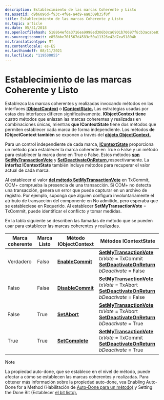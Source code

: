 ```yaml
---
description: Establecimiento de las marcas Coherente y Listo
ms.assetid: d9b6096d-f93c-4f8e-a4d9-ea8309b35f0f
title: Establecimiento de las marcas Coherente y Listo
ms.topic: article
ms.date: 05/31/2018
ms.openlocfilehash: 518864efda3716ea9998ed306b0ca6901b70697f8cb3acabe813d3e2e3e0bcd0
ms.sourcegitcommit: e858bbe701567d4583c50a11326e42d7ea51804b
ms.translationtype: MT
ms.contentlocale: es-ES
ms.lasthandoff: 08/11/2021
ms.locfileid: "119500055"
---
```

# <a name="setting-the-consistent-and-done-flags"></a>Establecimiento de las marcas Coherente y Listo

Establezca las marcas coherentes y realizadas invocando métodos en las interfaces [**IObjectContext**](/windows/desktop/api/ComSvcs/nn-comsvcs-iobjectcontext) o [**IContextState.**](/windows/desktop/api/ComSvcs/nn-comsvcs-icontextstate) Las estrategias usadas por estas dos interfaces difieren significativamente. **IObjectContext tiene** cuatro métodos que enlazan las marcas coherentes y realizadas en combinaciones únicas, mientras **que IContextState** tiene dos métodos que permiten establecer cada marca de forma independiente. Los métodos **de IObjectContext también** se exponen a través del [**objeto ObjectContext.**](/windows/desktop/api/ComSvcs/nn-comsvcs-objectcontext)

Para un control independiente de cada marca, [**IContextState**](/windows/desktop/api/ComSvcs/nn-comsvcs-icontextstate) proporciona un método para establecer la marca coherente en True o False y un método para establecer la marca done en True o False. Estos métodos [**son SetMyTransactionVote**](/windows/desktop/api/ComSvcs/nf-comsvcs-icontextstate-setmytransactionvote) y [**SetDeactivateOnReturn,**](/windows/desktop/api/ComSvcs/nf-comsvcs-icontextstate-setdeactivateonreturn)respectivamente. La **interfaz IContextState** también incluye métodos para recuperar el valor actual de cada marca.

Al establecer el valor [**del método SetMyTransactionVote**](/windows/desktop/api/ComSvcs/nf-comsvcs-icontextstate-setmytransactionvote) en TxCommit, COM+ comprueba la presencia de una transacción. Si COM+ no detecta una transacción, genera un error que puede capturar en un archivo de registro. Por ejemplo, suponga que alguien configura involuntariamente el atributo de transacción del componente en No admitido, pero esperaba que se estableciese en Requerido. Al establecer **SetMyTransactionVote** = TxCommit, puede identificar el conflicto y tomar medidas.

En la tabla siguiente se describen las llamadas de método que se pueden usar para establecer las marcas coherentes y realizadas.



| Marca coherente  | Marca Listo        | Método IObjectContext                                            | Métodos IContextState                                                                                                                                                                                    |
|------------------|------------------|------------------------------------------------------------------|----------------------------------------------------------------------------------------------------------------------------------------------------------------------------------------------------------|
| Verdadero<br/>  | Falso<br/> | [**EnableCommit**](/windows/desktop/api/ComSvcs/nf-comsvcs-iobjectcontext-enablecommit)<br/>   | [**SetMyTransactionVote**](/windows/desktop/api/ComSvcs/nf-comsvcs-icontextstate-setmytransactionvote) *txVote* = TxCommit <br/> [**SetDeactivateOnReturn**](/windows/desktop/api/ComSvcs/nf-comsvcs-icontextstate-setdeactivateonreturn) *bDeactivate* = False<br/> |
| Falso<br/> | False<br/> | [**DisableCommit**](/windows/desktop/api/ComSvcs/nf-comsvcs-iobjectcontext-disablecommit)<br/> | [**SetMyTransactionVote**](/windows/desktop/api/ComSvcs/nf-comsvcs-icontextstate-setmytransactionvote) *txVote* = TxAbort <br/> [**SetDeactivateOnReturn**](/windows/desktop/api/ComSvcs/nf-comsvcs-icontextstate-setdeactivateonreturn) *bDeactivate* = False<br/>  |
| False<br/> | True<br/>  | [**SetAbort**](/windows/desktop/api/ComSvcs/nf-comsvcs-iobjectcontext-setabort)<br/>           | [**SetMyTransactionVote**](/windows/desktop/api/ComSvcs/nf-comsvcs-icontextstate-setmytransactionvote) *txVote* = TxAbort <br/> [**SetDeactivateOnReturn**](/windows/desktop/api/ComSvcs/nf-comsvcs-icontextstate-setdeactivateonreturn) *bDeactivate* = True<br/>   |
| True<br/>  | True<br/>  | [**SetComplete**](/windows/desktop/api/ComSvcs/nf-comsvcs-iobjectcontext-setcomplete)<br/>     | [**SetMyTransactionVote**](/windows/desktop/api/ComSvcs/nf-comsvcs-icontextstate-setmytransactionvote) *txVote* = TxCommit <br/>[**SetDeactivateOnReturn**](/windows/desktop/api/ComSvcs/nf-comsvcs-icontextstate-setdeactivateonreturn) *bDeactivate* = True              |



 

> [!Note]  
> La propiedad auto-done, que se establece en el nivel de método, puede afectar a cómo se establecen las marcas coherentes y realizadas. Para obtener más información sobre la propiedad auto-done, vea Enabling Auto-Done for a Method (Habilitación de [Auto-Done para un método)](enabling-auto-done-for-a-method.md) y Setting the Done Bit (Establecer [el bit listo).](setting-the-done-bit.md)

 

 

 




